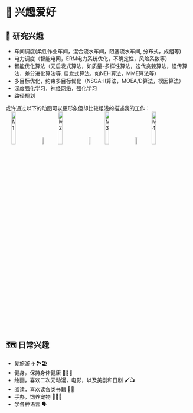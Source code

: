 <h1>
     🙂 兴趣爱好
</h1>

<h2>👀 研究兴趣</h2>
<ul>
    <li>
        车间调度(柔性作业车间，混合流水车间，阻塞流水车间, 分布式，成组等)
    </li>
     <li>
        电力调度（智能电网，ERM电力系统优化，不确定性，风险系数等）
    </li>
     <li>
        智能优化算法（元启发式算法，如质量-多样性算法，迭代贪婪算法，遗传算法，差分进化算法等. 启发式算法，如NEH算法，MME算法等）
    </li>
    <li>
        多目标优化，约束多目标优化（NSGA-II算法，MOEA/D算法，模因算法）
    </li>
    <li>
        深度强化学习，神经网络，强化学习
    </li>
    <li>
        路径规划
    </li>
</ul>
 或许通过以下的动图可以更形象但却比较粗浅的描述我的工作：
<div>&nbsp;&nbsp;&nbsp;&nbsp;<img src='images/M1.gif' alt="M1" width="15%">&nbsp; <img src='images/arrow.png' alt="A1" width="7%">&nbsp; <img src='images/M2.gif' alt="M2" width="15%">&nbsp; <img src='images/arrow.png' alt="A1" width="7%">&nbsp; <img src='images/M3.gif' alt="M3" width="15%">&nbsp; <img src='images/arrow.png' alt="A1" width="7%">&nbsp; <img src='images/M4.gif' alt="M4" width="15%"> </div>

<h2>🗺️ 日常兴趣</h2>
<ul>
    <li>
        爱旅游 ✈️🏞️🏖️
    </li>
    <li>
        健身，保持身体健康 🏋️‍♂️🏃
    </li>
    <li>
        绘画，喜欢二次元动漫，电影，以及美剧和日剧 🖌️📺
    </li>
    <li>
        阅读，喜欢读各类书籍 📗📘
    </li>
    <li>
        手办，饲养宠物 🐶🐱🦜
    </li>
    <li>
        学各种语言 🗣️
    </li>
</ul>
